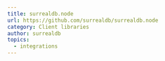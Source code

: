 ```yaml
---
title: surrealdb.node
url: https://github.com/surrealdb/surrealdb.node
category: Client libraries
author: surrealdb
topics:
  - integrations
---
```


